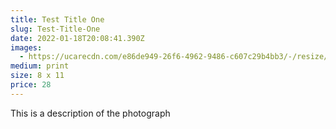 ```yaml
---
title: Test Title One
slug: Test-Title-One
date: 2022-01-18T20:08:41.390Z
images:
  - https://ucarecdn.com/e86de949-26f6-4962-9486-c607c29b4bb3/-/resize/200x/
medium: print
size: 8 x 11
price: 28
---
```

This is a description of the photograph